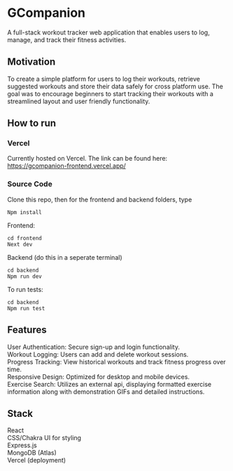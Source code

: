 
# GCompanion 
A full-stack workout tracker web application that enables users to log, manage, and track their fitness activities. 

## Motivation 
To create a simple platform for users to log their workouts, retrieve suggested workouts and store their data safely for cross platform use. The goal was to encourage beginners to start tracking their workouts with a streamlined layout and user friendly functionality. 

## How to run 
### Vercel
Currently hosted on Vercel. 
The link can be found here: https://gcompanion-frontend.vercel.app/

### Source Code
Clone this repo, then for the frontend and backend folders, type 
```
Npm install
```

Frontend: 
```
cd frontend 
Next dev 
```

Backend (do this in a seperate terminal)
```
cd backend
Npm run dev
```

To run tests: 
```
cd backend
Npm run test
```

## Features 
User Authentication: Secure sign-up and login functionality. <br />
Workout Logging: Users can add and delete workout sessions. <br />
Progress Tracking: View historical workouts and track fitness progress over time. <br />
Responsive Design: Optimized for desktop and mobile devices. <br />
Exercise Search: Utilizes an external api, displaying formatted exercise information along with demonstration GIFs and detailed instructions. <br />


## Stack 
React <br />
CSS/Chakra UI for styling <br />
Express.js <br />
MongoDB (Atlas)  <br />
Vercel (deployment) <br />


